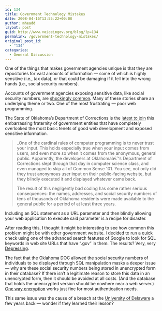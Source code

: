 ```yaml
---
id: 134
title: Government Technology Mistakes
date: 2008-04-16T13:55:22+00:00
author: mheadd
layout: post
guid: http://www.voiceingov.org/blog/?p=134
permalink: /government-technology-mistakes/
original_post_id:
  - "134"
categories:
  - General Discussion
---
```

One of the things that makes government agencies unique is that they are repositories for vast amounts of information &#8212; some of which is highly sensitive (i.e., tax data), or that could be damaging if it fell into the wrong hands (i.e., social security numbers).

Accounts of government agencies exposing sensitive data, like social security numbers, are [shockingly common](http://www.nytimes.com/2007/04/21/washington/21data.html). Many of these stories share an underlying theme or two. One of the most frustrating &#8212; poor web programming.

The State of Oklahoma&#8217;s Department of Corrections is the [latest to join](http://thedailywtf.com/Articles/Oklahoma-Leaks-Tens-of-Thousands-of-Social-Security-Numbers,-Other-Sensitive-Data.aspx) this embarrassing fraternity of government entities that have completely overlooked the most basic tenets of good web development and exposed sensitive information.

> _One of the cardinal rules of computer programming is to never trust your input. This holds especially true when your input comes from users, and even more so when it comes from the anonymous, general public. Apparently, the developers at Oklahomaâ€™s Department of Corrections slept through that day in computer science class, and even managed to skip all of Common Sense 101. You see, not only did they trust anonymous user input on their public-facing website, but they blindly executed it and displayed whatever came back.</p> 
> 
> The result of this negligently bad coding has some rather serious consequences: the names, addresses, and social security numbers of tens of thousands of Oklahoma residents were made available to the general public for a period of at least three years.</em></blockquote> 
> 
> Including an SQL statement as a URL parameter and then blindly allowing your web application to execute said parameter is a recipe for disaster.
> 
> After reading this, I thought it might be interesting to see how common this problem might be with other government website. I decided to run a quick check using one of the advanced search features of Google to look for SQL keywords in web site URLs that have &#8220;.gov&#8221; in them. The results? Very, very <a href="http://www.google.com/search?hl=en&q=allinurl%3ASELECT+FROM+WHERE+.gov&btnG=Search" target="_blank">Depressing</a>.
> 
> The fact that the Oklahoma DOC allowed the social security numbers of individuals to be displayed through SQL manipulation masks a deeper issue &#8212; why are these social security numbers being stored in unencrypted form in their database? If there isn&#8217;t a legitimate reason to store this data in an unencrypted form, then it should be avoided at all costs. (And the database that holds the unencrypted version should be nowhere near a web server.) [One way encryption](http://www.webmonkey.com/webmonkey/00/20/index4a.html) works just fine for most authentication needs.
> 
> This same issue was the cause of a breach at the [University of Delaware](http://www.udel.edu/PR/UDaily/2006/mar/classifieds031006.html) a few years back &#8212; wonder if they learned their lesson?